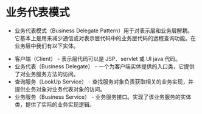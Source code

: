 #  业务代表模式

* 业务代表模式（Business Delegate Pattern）用于对表示层和业务层解耦。它基本上是用来减少通信或对表示层代码中的业务层代码的远程查询功能。在业务层中我们有以下实体。

- 客户端（Client） - 表示层代码可以是 JSP、servlet 或 UI java 代码。
- 业务代表（Business Delegate） - 一个为客户端实体提供的入口类，它提供了对业务服务方法的访问。
- 查询服务（LookUp Service） - 查找服务对象负责获取相关的业务实现，并提供业务对象对业务代表对象的访问。
- 业务服务（Business Service） - 业务服务接口。实现了该业务服务的实体类，提供了实际的业务实现逻辑。

